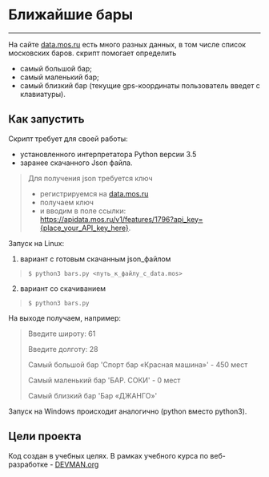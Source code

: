 # Ближайшие бары
***
На сайте [data.mos.ru](https://data.mos.ru) есть много разных данных, в том числе список московских баров.
скрипт помогает определить
- самый большой бар;
- самый маленький бар;
- самый близкий бар (текущие gps-координаты пользователь введет с клавиатуры).
           
## Как запустить

Скрипт требует для своей работы:
- установленного интерпретатора Python версии 3.5
- заранее скачанного Json файла.
  
>Для получения json требуется ключ
> - регистрируемся на
>[data.mos.ru](https://data.mos.ru)
> - получаем ключ
> - и вводим в поле  ссылки:
>https://apidata.mos.ru/v1/features/1796?api_key={place_your_API_key_here}.

Запуск на Linux:

1) вариант с готовым скачанным json_файлом
>`$ python3 bars.py <путь_к_файлу_с_data.mos>`
2) вариант со скачиванием
>`$ python3 bars.py`

На выходе получаем, например:
>Введите широту: 61
>
>Введите долготу: 28
>
>Самый большой бар 'Спорт бар «Красная машина»' - 450 мест
>
>Самый маленький бар 'БАР. СОКИ' - 0 мест
>
>Самый близкий бар 'Бар «ДЖАНГО»'

Запуск на Windows происходит аналогично
(python вместо python3).

## Цели проекта

Код создан в учебных целях. В рамках учебного курса по веб-разработке - [DEVMAN.org](https://devman.org)
